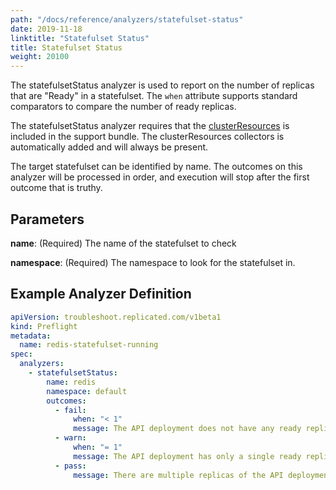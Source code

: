 ```yaml
---
path: "/docs/reference/analyzers/statefulset-status"
date: 2019-11-18
linktitle: "Statefulset Status"
title: Statefulset Status
weight: 20100
---
```


The statefulsetStatus analyzer is used to report on the number of replicas that are "Ready" in a statefulset. The `when` attribute supports standard comparators to compare the number of ready replicas.

The statefulsetStatus analyzer requires that the [clusterResources](../../collectors/cluster-resources) is included in the support bundle. The clusterResources collectors is automatically added and will always be present.

The target statefulset can be identified by name. The outcomes on this analyzer will be processed in order, and execution will stop after the first outcome that is truthy.

## Parameters

**name**: (Required) The name of the statefulset to check

**namespace**: (Required) The namespace to look for the statefulset in.

## Example Analyzer Definition

```yaml
apiVersion: troubleshoot.replicated.com/v1beta1
kind: Preflight
metadata:
  name: redis-statefulset-running
spec:
  analyzers:
    - statefulsetStatus:
        name: redis
        namespace: default
        outcomes:
          - fail:
              when: "< 1"
              message: The API deployment does not have any ready replicas.
          - warn:
              when: "= 1"
              message: The API deployment has only a single ready replica.
          - pass:
              message: There are multiple replicas of the API deployment ready.
```
